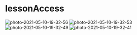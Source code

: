 # lessonAccess
<img   src="https://i.ibb.co/HKZM7tJ/photo-2021-05-10-19-32-56.jpg" alt="photo-2021-05-10-19-32-56" border="0">
<img src="https://i.ibb.co/tCQpFCw/photo-2021-05-10-19-32-53.jpg" alt="photo-2021-05-10-19-32-53" border="0">
<img src="https://i.ibb.co/nMcx3hd/photo-2021-05-10-19-32-49.jpg" alt="photo-2021-05-10-19-32-49" border="0">
<img src="https://i.ibb.co/XSv3GXS/photo-2021-05-10-19-32-41.jpg" alt="photo-2021-05-10-19-32-41" border="0">
